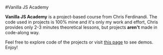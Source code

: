 #Vanilla JS Academy

**Vanilla JS Academy** is a project-based course from Chris Ferdinandi. The code used in projects is 100% mine and it's only my work and effort, Chris provides only 2-3 minutes theoretical lessons, but projects **aren't** made in code-along way.

Feel free to explore code of the projects or visit [this page](https://akowalska622.github.io/vanilla-js-academy/) to see demos. Enjoy!
